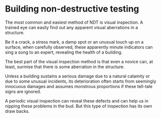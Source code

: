 # Building non-destructive testing

The most common and easiest method of NDT is visual inspection. A trained eye can easily find out any apparent visual aberrations in a structure.

Be it a crack, a stress mark, a damp spot or an unusual touch up on a surface, when carefully observed, these apparently minute indicators can sing a song to an expert, revealing the health of a building.

The best part of the visual inspection method is that even a novice can, at least, surmise that there is some aberration in the structure.

Unless a building sustains a serious damage due to a natural calamity or due to some unusual incidents, its deterioration often starts from seemingly innocuous damages and assumes monstrous proportions if these tell-tale signs are ignored.

A periodic visual inspection can reveal these defects and can help us in nipping these problems in the bud. But this type of inspection has its own draw backs.

